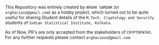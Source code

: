 This Repository was entirely created by `ARGHA SARDAR` (or `arghacious@gmail.com`) as a hobby project, which turned out to be quite useful for sharing Student details of the `M.Tech. Cryptology and Security` students of `Indian Statistical Institute, Kolkata`. 

As of Now, PR's are only accepted from the stakeholders of `CRYPTOPATHS`. For any further requests please contact `arghacious@gmail.com`.
